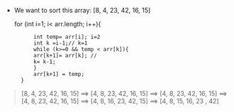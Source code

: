 - We want to sort this array: [8, 4, 23, 42, 16, 15]

  for (int i=1; i< arr.length; i++){

            int temp= arr[i]; i=2
            int k =i-1;// k=1
            while (k>=0 && temp < arr[k]){
            arr[k+1]= arr[k]; //
            k= k-1;
            }
            arr[k+1] = temp;
        }

> [8, 4, 23, 42, 16, 15] ==> [4, 8, 23, 42, 16, 15] ==> [4, 8, 23, 42, 16, 15] ==> [4, 8, 23, 42, 16, 15] ==> [4, 8, 16, 23, 42, 15] ==> [4, 8, 15, 16, 23 , 42]

